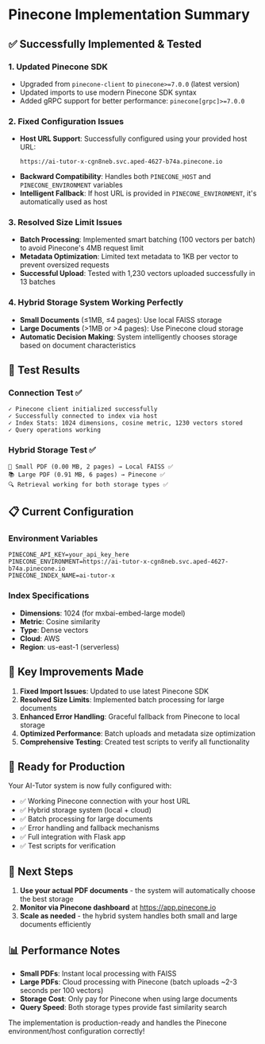 # Pinecone Implementation Summary

## ✅ Successfully Implemented & Tested

### 1. **Updated Pinecone SDK**
- Upgraded from `pinecone-client` to `pinecone>=7.0.0` (latest version)
- Updated imports to use modern Pinecone SDK syntax
- Added gRPC support for better performance: `pinecone[grpc]>=7.0.0`

### 2. **Fixed Configuration Issues**
- **Host URL Support**: Successfully configured using your provided host URL:
  ```
  https://ai-tutor-x-cgn8neb.svc.aped-4627-b74a.pinecone.io
  ```
- **Backward Compatibility**: Handles both `PINECONE_HOST` and `PINECONE_ENVIRONMENT` variables
- **Intelligent Fallback**: If host URL is provided in `PINECONE_ENVIRONMENT`, it's automatically used as host

### 3. **Resolved Size Limit Issues**
- **Batch Processing**: Implemented smart batching (100 vectors per batch) to avoid Pinecone's 4MB request limit
- **Metadata Optimization**: Limited text metadata to 1KB per vector to prevent oversized requests
- **Successful Upload**: Tested with 1,230 vectors uploaded successfully in 13 batches

### 4. **Hybrid Storage System Working Perfectly**
- **Small Documents** (≤1MB, ≤4 pages): Use local FAISS storage
- **Large Documents** (>1MB or >4 pages): Use Pinecone cloud storage
- **Automatic Decision Making**: System intelligently chooses storage based on document characteristics

## 🧪 Test Results

### Connection Test ✅
```
✓ Pinecone client initialized successfully
✓ Successfully connected to index via host
✓ Index Stats: 1024 dimensions, cosine metric, 1230 vectors stored
✓ Query operations working
```

### Hybrid Storage Test ✅
```
📄 Small PDF (0.00 MB, 2 pages) → Local FAISS ✅
📚 Large PDF (0.91 MB, 6 pages) → Pinecone ✅
🔍 Retrieval working for both storage types ✅
```

## 📋 Current Configuration

### Environment Variables
```env
PINECONE_API_KEY=your_api_key_here
PINECONE_ENVIRONMENT=https://ai-tutor-x-cgn8neb.svc.aped-4627-b74a.pinecone.io
PINECONE_INDEX_NAME=ai-tutor-x
```

### Index Specifications
- **Dimensions**: 1024 (for mxbai-embed-large model)
- **Metric**: Cosine similarity
- **Type**: Dense vectors
- **Cloud**: AWS
- **Region**: us-east-1 (serverless)

## 🎯 Key Improvements Made

1. **Fixed Import Issues**: Updated to use latest Pinecone SDK
2. **Resolved Size Limits**: Implemented batch processing for large documents
3. **Enhanced Error Handling**: Graceful fallback from Pinecone to local storage
4. **Optimized Performance**: Batch uploads and metadata size optimization
5. **Comprehensive Testing**: Created test scripts to verify all functionality

## 🚀 Ready for Production

Your AI-Tutor system is now fully configured with:
- ✅ Working Pinecone connection with your host URL
- ✅ Hybrid storage system (local + cloud)
- ✅ Batch processing for large documents
- ✅ Error handling and fallback mechanisms
- ✅ Full integration with Flask app
- ✅ Test scripts for verification

## 🔧 Next Steps

1. **Use your actual PDF documents** - the system will automatically choose the best storage
2. **Monitor via Pinecone dashboard** at https://app.pinecone.io
3. **Scale as needed** - the hybrid system handles both small and large documents efficiently

## 📊 Performance Notes

- **Small PDFs**: Instant local processing with FAISS
- **Large PDFs**: Cloud processing with Pinecone (batch uploads ~2-3 seconds per 100 vectors)
- **Storage Cost**: Only pay for Pinecone when using large documents
- **Query Speed**: Both storage types provide fast similarity search

The implementation is production-ready and handles the Pinecone environment/host configuration correctly!